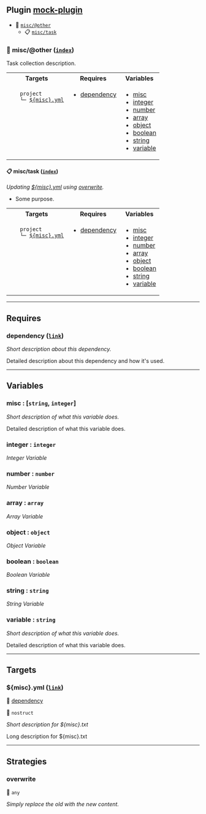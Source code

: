 ## Plugin [mock-plugin](https://www.npmjs.com/package/mock-plugin)

- <a name="mock-plugin-task-idx-ref-miscother">:open_file_folder:</a> <a href="#mock-plugin-task-ref-miscother">`misc/@other`</a>
  - <a name="mock-plugin-task-idx-ref-misctask">:clipboard:</a> <a href="#mock-plugin-task-ref-misctask">`misc/task`</a>

### :open_file_folder: <a name="mock-plugin-task-ref-miscother">misc/@other</a> (<a href="#mock-plugin-task-idx-ref-miscother">`index`</a>)

Task collection description.

<table>
  <tbody>
    <tr>
      <th>Targets</th>
      <th>Requires</th>
      <th>Variables</th>
    </tr>
    <tr>
      <td align="left" valign="top">
        <ul>
<code>project</code><br/>
<code>└─&nbsp;<a href="#mock-plugin-target-ref-miscyml">${misc}.yml</a></code><br/>
        </ul>
      </td>
      <td align="left" valign="top">
        <ul>
          <li><a href="#mock-plugin-req-ref-dependency">dependency</a></li>
        </ul>
      </td>
      <td align="left" valign="top">
        <ul>
          <li><a href="#mock-plugin-var-ref-misc">misc</a></li>
          <li><a href="#mock-plugin-var-ref-integer">integer</a></li>
          <li><a href="#mock-plugin-var-ref-number">number</a></li>
          <li><a href="#mock-plugin-var-ref-array">array</a></li>
          <li><a href="#mock-plugin-var-ref-object">object</a></li>
          <li><a href="#mock-plugin-var-ref-boolean">boolean</a></li>
          <li><a href="#mock-plugin-var-ref-string">string</a></li>
          <li><a href="#mock-plugin-var-ref-variable">variable</a></li>
        </ul>
      </td>
    </tr>
  </tbody>
</table>

#### :clipboard: <a name="mock-plugin-task-ref-misctask">misc/task</a> (<a href="#mock-plugin-task-idx-ref-misctask">`index`</a>)

_Updating <a href="#mock-plugin-target-ref-miscyml">${misc}.yml</a> using <a href="#mock-plugin-strat-ref-overwrite">overwrite</a>._

- Some purpose.

<table>
  <tbody>
    <tr>
      <th>Targets</th>
      <th>Requires</th>
      <th>Variables</th>
    </tr>
    <tr>
      <td align="left" valign="top">
        <ul>
<code>project</code><br/>
<code>└─&nbsp;<a href="#mock-plugin-target-ref-miscyml">${misc}.yml</a></code><br/>
        </ul>
      </td>
      <td align="left" valign="top">
        <ul>
          <li><a href="#mock-plugin-req-ref-dependency">dependency</a></li>
        </ul>
      </td>
      <td align="left" valign="top">
        <ul>
          <li><a href="#mock-plugin-var-ref-misc">misc</a></li>
          <li><a href="#mock-plugin-var-ref-integer">integer</a></li>
          <li><a href="#mock-plugin-var-ref-number">number</a></li>
          <li><a href="#mock-plugin-var-ref-array">array</a></li>
          <li><a href="#mock-plugin-var-ref-object">object</a></li>
          <li><a href="#mock-plugin-var-ref-boolean">boolean</a></li>
          <li><a href="#mock-plugin-var-ref-string">string</a></li>
          <li><a href="#mock-plugin-var-ref-variable">variable</a></li>
        </ul>
      </td>
    </tr>
  </tbody>
</table>

------

## Requires

### <a name="mock-plugin-req-ref-dependency">dependency</a> ([`link`](https://www.some-tool-name.com)) 

*Short description about this dependency.*

Detailed description about this dependency and how it's used.

------

## Variables

### <a name="mock-plugin-var-ref-misc">misc</a>  : [`string`, `integer`]

*Short description of what this variable does.*

Detailed description of what this variable does.

### <a name="mock-plugin-var-ref-integer">integer</a>  : `integer`

*Integer Variable*

### <a name="mock-plugin-var-ref-number">number</a>  : `number`

*Number Variable*

### <a name="mock-plugin-var-ref-array">array</a>  : `array`

*Array Variable*

### <a name="mock-plugin-var-ref-object">object</a>  : `object`

*Object Variable*

### <a name="mock-plugin-var-ref-boolean">boolean</a>  : `boolean`

*Boolean Variable*

### <a name="mock-plugin-var-ref-string">string</a>  : `string`

*String Variable*

### <a name="mock-plugin-var-ref-variable">variable</a>  : `string`

*Short description of what this variable does.*

Detailed description of what this variable does.

------

## Targets

### <a name="mock-plugin-target-ref-miscyml">${misc}.yml</a> ([`link`](https://some.url)) 

:small_red_triangle: <a href="#mock-plugin-req-ref-dependency">dependency</a>

:small_blue_diamond: `nostruct`

*Short description for ${misc}.txt*

Long description for ${misc}.txt

------

## Strategies

### <a name="mock-plugin-strat-ref-overwrite">overwrite</a>  

:small_blue_diamond: `any`

*Simply replace the old with the new content.*

